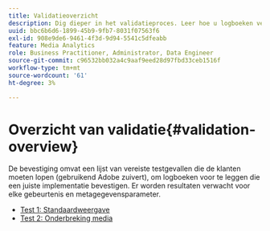 ```yaml
---
title: Validatieoverzicht
description: Dig dieper in het validatieproces. Leer hoe u logboeken verzendt om een correcte implementatie te valideren.
uuid: bbc6b6d6-1899-45b9-9fb7-8031f07563f6
exl-id: 908e9de6-9461-4f3d-9d94-5541c5dfeabb
feature: Media Analytics
role: Business Practitioner, Administrator, Data Engineer
source-git-commit: c96532bb032a4c9aaf9eed28d97fbd33ceb1516f
workflow-type: tm+mt
source-wordcount: '61'
ht-degree: 3%

---
```


# Overzicht van validatie{#validation-overview}

De bevestiging omvat een lijst van vereiste testgevallen die de klanten moeten lopen (gebruikend Adobe zuivert), om logboeken voor te leggen die een juiste implementatie bevestigen.
Er worden resultaten verwacht voor elke gebeurtenis en metagegevensparameter.

* [Test 1: Standaardweergave](test1-standard-playback.md)
* [Test 2: Onderbreking media](test2-media-interrupt.md)
